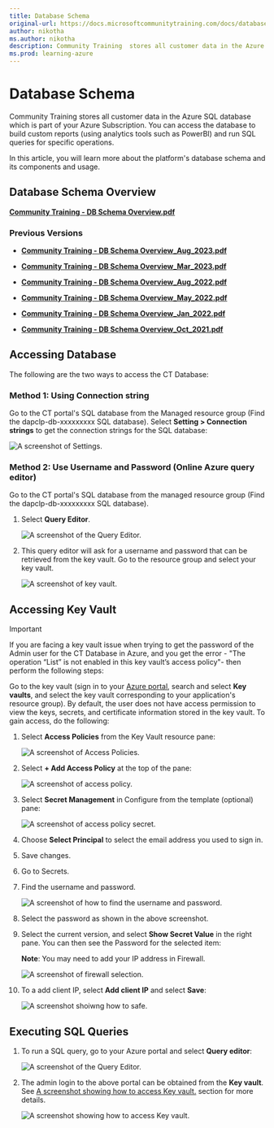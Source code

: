 ```yaml
---
title: Database Schema
original-url: https://docs.microsoftcommunitytraining.com/docs/database-schema
author: nikotha
ms.author: nikotha
description: Community Training  stores all customer data in the Azure SQL database which is part of customer's Azure Subscription.
ms.prod: learning-azure
---
```


# Database Schema

Community Training stores all customer data in the Azure SQL database which is part of your Azure Subscription. You can access the database to build custom reports (using analytics tools such as PowerBI) and run SQL queries for specific operations.

In this article, you will learn more about the platform's database schema and its components and usage.

## Database Schema Overview

[**Community Training - DB Schema Overview.pdf**](https://github.com/MicrosoftDocs/microsoft-community-training/files/12378831/Microsoft.Community.Training_DB.Schema_Aug.2023.pdf)


### Previous Versions

* [**Community Training - DB Schema Overview_Aug_2023.pdf**](https://github.com/MicrosoftDocs/microsoft-community-training/files/12378831/Microsoft.Community.Training_DB.Schema_Aug.2023.pdf)

* [**Community Training - DB Schema Overview_Mar_2023.pdf**](https://github.com/MicrosoftDocs/microsoft-community-training/files/10917137/MCT_DB.Schema_Mar.2023.pdf)


* [**Community Training - DB Schema Overview_Aug_2022.pdf**](https://github.com/MicrosoftDocs/microsoft-community-training/files/9754128/MCT_DB.Schema_Aug2022.pdf)

* [**Community Training - DB Schema Overview_May_2022.pdf**](https://github.com/MicrosoftDocs/microsoft-community-training/files/8511863/MCT_DB_Schema_Apr2022.pdf)

* [**Community Training - DB Schema Overview_Jan_2022.pdf**](https://github.com/MicrosoftDocs/microsoft-community-training/files/7889844/MCT_DB_Schema_Jan2022.pdf)

* [**Community Training - DB Schema Overview_Oct_2021.pdf**](https://github.com/MicrosoftDocs/microsoft-community-training/files/7581669/MCT_DB_Schema_Oct2021.pdf)

## Accessing Database

The following are the two ways to access the CT Database:

### Method 1: Using Connection string

Go to the CT portal's SQL database from the Managed resource group (Find the dapclp-db-xxxxxxxxx SQL database).
Select **Setting > Connection strings** to get the connection strings for the SQL database:

   ![A screenshot of Settings.](../../media/image%28346%29.png)

### Method 2: Use Username and Password (Online Azure query editor)

Go to the CT portal's SQL database from the managed resource group (Find the dapclp-db-xxxxxxxxx SQL database).

1. Select **Query Editor**.

    ![A screenshot of the Query Editor.](../../media/image%28347%29.png)

2. This query editor will ask for a username and password that can be retrieved from the key vault. Go to the resource group and select your key vault.

    ![A screenshot of key vault.](../../media/image%28348%29.png)

## Accessing Key Vault

> [!IMPORTANT]  
> If you are facing a key vault issue when trying to get the password of the Admin user for the CT Database in Azure, and you get the error - "The operation “List” is not enabled in this key vault’s access policy"- then perform the following steps:

Go to the key vault (sign in to your [Azure portal](https://ms.portal.azure.com/), search and select **Key vaults**, and select the key vault corresponding to your application's resource group). By default, the user does not have access permission to view the keys, secrets, and certificate information stored in the key vault. To gain access, do the following:

1. Select **Access Policies** from the Key Vault resource pane:

    ![A screenshot of Access Policies.](../../media/image%28349%29.png)

2. Select **+ Add Access Policy** at the top of the pane:

    ![A screenshot of access policy.](../../media/access%20policy%201.png)

3. Select **Secret Management** in Configure from the template (optional) pane:

    ![A screenshot of access policy secret.](../../media/access%20policy%20secret.png)

4. Choose **Select Principal** to select the email address you used to sign in.

5. Save changes.

6. Go to Secrets.

7. Find the username and password.

    ![A screenshot of how to find the username and password.](../../media/image%28350%29.png)

8. Select the password as shown in the above screenshot.

9. Select the current version, and select **Show Secret Value** in the right pane. You can then see the Password for the selected item:

    **Note**: You may need to add your IP address in Firewall.

    ![A screenshot of firewall selection.](../../media/firewal%20select.png)

10. To a add client IP, select **Add client IP** and select **Save**:

    ![A screenshot shoiwng how to safe.](../../media/FIREWAL.png)

## Executing SQL Queries

1. To run a SQL query, go to your Azure portal and select  **Query editor**:

    ![A screenshot of the Query Editor.](../../media/image%28353%29.png)

2. The admin login to the above portal can be obtained from the **Key vault**. See [A screenshot showing how to access Key vault.](./database-schema.md#accessing-key-vault) section for more details.

    ![A screenshot showing how to access Key vault.](../../media/image%28354%29.png)
